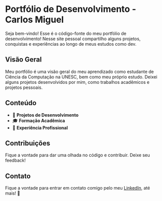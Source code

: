 # Portfólio de Desenvolvimento - Carlos Miguel

Seja bem-vindo! Esse é o código-fonte do meu portfólio de desenvolvimento! Nesse site pessoal compartilho alguns projetos, conquistas e experiências ao longo de meus estudos como dev.

## Visão Geral

Meu portfólio é uma visão geral do meu aprendizado como estudante de Ciência da Computação na UNESC, bem como meu próprio estudo. Deixei alguns projetos desenvolvidos por mim, como trabalhos acadêmicos e projetos pessoais.

## Conteúdo

  <ul>
    <li>🚀 <strong>Projetos de Desenvolvimento</strong></li>
    <li>🎓 <strong>Formação Acadêmica</strong></li>
    <li>💼 <strong>Experiência Profissional</strong></li>
  </ul>

## Contribuições

Fique a vontade para dar uma olhada no código e contribuir. Deixe seu feedback!

## Contato

Fique a vontade para entrar em contato comigo pelo meu <a href="https://www.linkedin.com/in/cmiguelwm/" target="_blank">LinkedIn</a>, até mais! 👋
